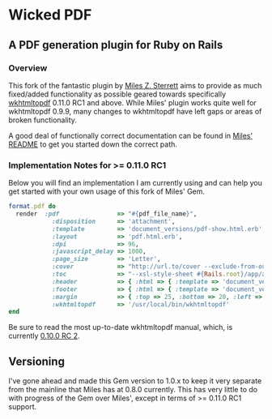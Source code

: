 # Wicked PDF

## A PDF generation plugin for Ruby on Rails

### Overview
This fork of the fantastic plugin by [Miles Z. Sterrett](https://github.com/mileszs) aims to provide as much fixed/added functionality as possible geared towards specifically [wkhtmltopdf](https://code.google.com/p/wkhtmltopdf/) 0.11.0 RC1 and above. While Miles' plugin works quite well for wkhtmltopdf 0.9.9, many changes to wkhtmltopdf have left gaps or areas of broken functionality.

A good deal of functionally correct documentation can be found in [Miles' README](https://github.com/mileszs/wicked_pdf/blob/master/README.md) to get you started down the correct path.

### Implementation Notes for >= 0.11.0 RC1
Below you will find an implementation I am currently using and can help you get started with your own  usage of this fork of Miles' Gem.

```ruby
format.pdf do
  render  :pdf                => "#{pdf_file_name}",
            :disposition      => 'attachment',
            :template         => 'document_versions/pdf-show.html.erb',
            :layout           => 'pdf.html.erb',
            :dpi              => 96,
            :javascript_delay => 1000,
            :page_size        => 'Letter',
            :cover            => "http://url.to/cover --exclude-from-outline",
            :toc              => "--xsl-style-sheet #{Rails.root}/app/assets/xsl/toc.xsl",
            :header           => { :html => { :template => 'document_version/header.html.erb' }, :spacing => 10 },
            :footer           => { :html => { :template => 'document_version/footer.html.erb' }, :spacing => 5 },
            :margin           => { :top => 25, :bottom => 20, :left => 9, :right => 12 },
            :wkhtmltopdf      => '/usr/local/bin/wkhtmltopdf'
end
```
Be sure to read the most up-to-date wkhtmltopdf manual, which, is currently [0.10.0 RC 2](http://madalgo.au.dk/~jakobt/wkhtmltoxdoc/wkhtmltopdf_0.10.0_rc2-doc.html).

## Versioning
I've gone ahead and made this Gem version to 1.0.x to keep it very separate from the mainline that Miles has at 0.8.0 currently. This has very little to do with progress of the Gem over Miles', except in terms of >= 0.11.0 RC1 support.
